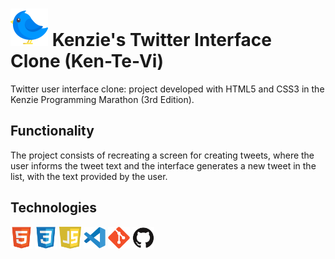 # <img src="./assets/img/bird 1.svg"> Kenzie's Twitter Interface Clone (Ken-Te-Vi)
Twitter user interface clone: project developed with HTML5 and CSS3 in the Kenzie Programming Marathon (3rd Edition).

## Functionality

The project consists of recreating a screen for creating tweets, where the user informs the tweet text and the interface generates a new tweet in the list, with the text provided by the user.

## Technologies

<code><img height="35" width="35" src="./public/html5-logo.svg"></code>
<code><img height="35" width="35" src="./public/css3-logo.svg"></code>
<code><img height="35" width="35" src="./public/js-logo.svg"></code>
<code><img height="35" width="35" src="./public/vscode-logo.svg"></code>
<code><img height="35" width="35" src="./public/git-logo.svg"></code>
<code><img height="35" width="35" src="./public/github-logo.svg"></code>
